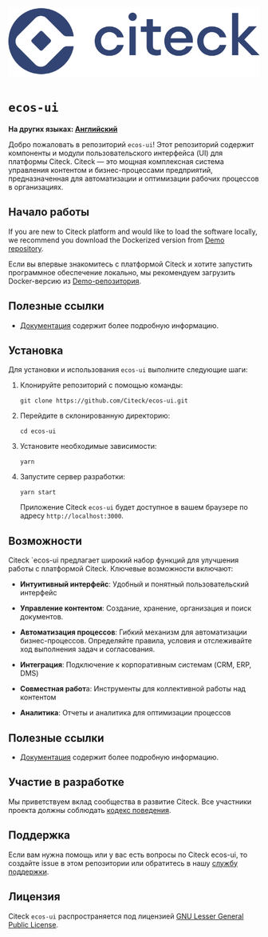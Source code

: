 ![Citeck ECOS Logo](public/img/logo/ecos-logo.svg)

# `ecos-ui`

**На других языках: [Английский](README.md)**

Добро пожаловать в репозиторий `ecos-ui`! Этот репозиторий содержит компоненты и модули пользовательского интерфейса (UI) для платформы Citeck. Citeck — это мощная комплексная система управления контентом и бизнес-процессами предприятий, предназначенная для автоматизации и оптимизации рабочих процессов в организациях.

## Начало работы

If you are new to Citeck platform and would like to load the software locally, we recommend you download the Dockerized version from [Demo repository](https://github.com/Citeck/citeck-community).

Если вы впервые знакомитесь с платформой Citeck и хотите запустить программное обеспечение локально, мы рекомендуем загрузить Docker-версию из [Demo-репозитория](https://github.com/Citeck/citeck-community).

## Полезные ссылки

- [Документация](https://citeck-ecos.readthedocs.io/ru/latest/index.html) содержит более подробную информацию.

## Установка

Для установки и использования `ecos-ui` выполните следующие шаги:

1. Клонируйте репозиторий с помощью команды:

   ```
   git clone https://github.com/Citeck/ecos-ui.git
   ```

2. Перейдите в склонированную директорию:

   ```
   cd ecos-ui
   ```

3. Установите необходимые зависимости:

   ```
   yarn
   ```

4. Запустите сервер разработки:

   ```
   yarn start
   ```

   Приложение Citeck `ecos-ui` будет доступное в вашем браузере по адресу `http://localhost:3000`.

## Возможности

Citeck `ecos-ui предлагает широкий набор функций для улучшения работы с платформой Citeck. Ключевые возможности включают:

- **Интуитивный интерфейс**: Удобный и понятный пользовательский интерфейс

- **Управление контентом**: Создание, хранение, организация и поиск документов.

- **Автоматизация процессов**: Гибкий механизм для автоматизации бизнес-процессов. Определяйте правила, условия и отслеживайте ход выполнения задач и согласования.

- **Интеграция**: Подключение к корпоративным системам (CRM, ERP, DMS)

- **Совместная работ**а: Инструменты для коллективной работы над контентом

- **Аналитика**: Отчеты и аналитика для оптимизации процессов

## Полезные ссылки

- [Документация](https://citeck-ecos.readthedocs.io/ru/latest/index.html) содержит более подробную информацию.

## Участие в разработке

Мы приветствуем вклад сообщества в развитие Citeck. Все участники проекта должны соблюдать [кодекс поведения](https://github.com/rubygems/rubygems/blob/master/CODE_OF_CONDUCT.md).

## Поддержка

Если вам нужна помощь или у вас есть вопросы по Citeck ecos-ui, то создайте issue в этом репозитории или обратитесь в нашу [службу поддержки](mailto:support@citeck.ru).

## Лицензия

Citeck `ecos-ui` распространяется под лицензией [GNU Lesser General Public License](LICENSE).
